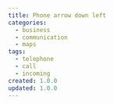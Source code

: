 ```yaml
---
title: Phone arrow down left
categories:
  - business
  - communication
  - maps
tags:
  - telephone
  - call
  - incoming
created: 1.0.0
updated: 1.0.0
---
```

